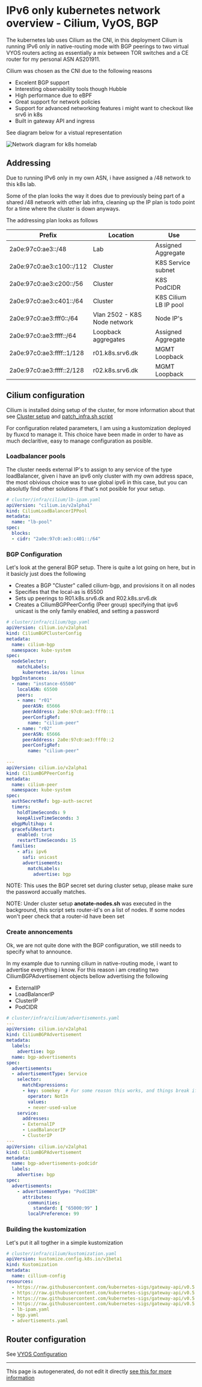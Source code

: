 # IPv6 only kubernetes network overview - Cilium, VyOS, BGP
The kubernetes lab uses Cilium as the CNI, in this deployment Cilium is running IPv6 only in native-routing mode with BGP peerings to two virtual VYOS routers acting as essentially a mix between TOR switches and a CE router for my personal ASN AS201911.

Cilium was chosen as the CNI due to the following reasons
- Excelent BGP support
- Interesting observability tools though Hubble
- High performance due to eBPF
- Great support for network policies
- Support for advanced networking features i might want to checkout like srv6 in k8s
- Built in gateway API and ingress

See diagram below for a vistual representation

![Network diagram for k8s homelab](assets/network-diagram.png "Network diagram")

## Addressing
Due to running IPv6 only in my own ASN, i have assigned a /48 network to this k8s lab.

Some of the plan looks the way it does due to previously being part of a shared /48 network with other lab infra, cleaning up the IP plan is todo point for a time where the cluster is down anyways.

The addressing plan looks as follows

|Prefix|Location|Use|
|--|--|--|
|2a0e:97c0:ae3::/48|Lab|Assigned Aggregate|
|2a0e:97c0:ae3:c100::/112|Cluster|K8S Service subnet|
|2a0e:97c0:ae3:c200::/56|Cluster|K8S PodCIDR|
|2a0e:97c0:ae3:c401::/64|Cluster|K8S Cilium LB IP pool|
|2a0e:97c0:ae3:fff0::/64|Vlan 2502 - K8S Node network|Node IP's|
|2a0e:97c0:ae3:ffff::/64|Loopback aggregates|Assigned Aggregate|
|2a0e:97c0:ae3:ffff::1/128|r01.k8s.srv6.dk|MGMT Loopback|
|2a0e:97c0:ae3:ffff::2/128|r02.k8s.srv6.dk|MGMT Loopback|

## Cilium configuration
Cilium is installed doing setup of the cluster, for more information about that see [Cluster setup](../deployment/setup_cluster.md) and [patch_infra.sh script](https://github.com/AndersBallegaard/homelab-k8s/blob/main/admin/patch_infra.sh)

For configuration related parameters, I am using a kustomization deployed by fluxcd to manage it. This choice have been made in order to have as much declaritive, easy to manage configuration as posible.

### Loadbalancer pools
The cluster needs external IP's to assign to any service of the type loadBalancer, given i have an ipv6 only cluster with my own address space, the most obivious choice was to use global ipv6 in this case, but you can absolutly find other solutions if that's not posible for your setup.
```yaml
# cluster/infra/cilium/lb-ipam.yaml
apiVersion: "cilium.io/v2alpha1"
kind: CiliumLoadBalancerIPPool
metadata:
  name: "lb-pool"
spec:
  blocks:
  - cidr: "2a0e:97c0:ae3:c401::/64"
```

### BGP Configuration
Let's look at the general BGP setup.
There is quite a lot going on here, but in it basicly just does the following
* Creates a BGP "Cluster" called cilium-bgp, and provisions it on all nodes
* Specifies that the local-as is 65500
* Sets up peerings to R01.k8s.srv6.dk and R02.k8s.srv6.dk
* Creates a CiliumBGPPeerConfig (Peer group) specifying that ipv6 unicast is the only family enabled, and setting a password
```yaml
# cluster/infra/cilium/bgp.yaml
apiVersion: cilium.io/v2alpha1
kind: CiliumBGPClusterConfig
metadata:
  name: cilium-bgp
  namespace: kube-system
spec:
  nodeSelector:
    matchLabels:
      kubernetes.io/os: linux
  bgpInstances:
  - name: "instance-65500"
    localASN: 65500
    peers:
    - name: "r01"
      peerASN: 65666
      peerAddress: 2a0e:97c0:ae3:fff0::1
      peerConfigRef:
        name: "cilium-peer"
    - name: "r02"
      peerASN: 65666
      peerAddress: 2a0e:97c0:ae3:fff0::2
      peerConfigRef:
        name: "cilium-peer"
    
---
apiVersion: cilium.io/v2alpha1
kind: CiliumBGPPeerConfig
metadata:
  name: cilium-peer
  namespace: kube-system
spec:
  authSecretRef: bgp-auth-secret
  timers:
    holdTimeSeconds: 9
    keepAliveTimeSeconds: 3
  ebgpMultihop: 4
  gracefulRestart:
    enabled: true
    restartTimeSeconds: 15
  families:
    - afi: ipv6
      safi: unicast
      advertisements:
        matchLabels:
          advertise: bgp
```
NOTE: This uses the BGP secret set during cluster setup, please make sure the password accually matches.

NOTE: Under cluster setup **anotate-nodes.sh** was executed in the background, this script sets router-id's on a list of nodes. If some nodes won't peer check that a router-id have been set

### Create annoncements
Ok, we are not quite done with the BGP configuration, we still needs to specify what to announce. 

In my example due to running cilium in native-routing mode, i want to advertise everything i know. For this reason i am creating two CiliumBGPAdvertisement objects bellow advertising the following

* ExternalIP
* LoadBalancerIP
* ClusterIP
* PodCIDR
```yaml
# cluster/infra/cilium/advertisements.yaml
---
apiVersion: cilium.io/v2alpha1
kind: CiliumBGPAdvertisement
metadata:
  labels:
    advertise: bgp
  name: bgp-advertisements
spec:
  advertisements:
  - advertisementType: Service
    selector:
      matchExpressions:
      - key: somekey  # For some reason this works, and things break if i remove it, no this key does not exist anywhere
        operator: NotIn
        values:
        - never-used-value
    service:
      addresses:
      - ExternalIP
      - LoadBalancerIP
      - ClusterIP
---
apiVersion: cilium.io/v2alpha1
kind: CiliumBGPAdvertisement
metadata:
  name: bgp-advertisements-podcidr
  labels:
    advertise: bgp
spec:
  advertisements:
    - advertisementType: "PodCIDR"
      attributes:
        communities:
          standard: [ "65000:99" ]
        localPreference: 99
```

### Building the kustomization
Let's put it all togther in a simple kustomization
```yaml
# cluster/infra/cilium/kustomization.yaml
apiVersion: kustomize.config.k8s.io/v1beta1
kind: Kustomization
metadata:
  name: cillium-config
resources:
  - https://raw.githubusercontent.com/kubernetes-sigs/gateway-api/v0.5.1/config/crd/standard/gateway.networking.k8s.io_gatewayclasses.yaml
  - https://raw.githubusercontent.com/kubernetes-sigs/gateway-api/v0.5.1/config/crd/standard/gateway.networking.k8s.io_gateways.yaml
  - https://raw.githubusercontent.com/kubernetes-sigs/gateway-api/v0.5.1/config/crd/standard/gateway.networking.k8s.io_httproutes.yaml
  - https://raw.githubusercontent.com/kubernetes-sigs/gateway-api/v0.5.1/config/crd/experimental/gateway.networking.k8s.io_referencegrants.yaml
  - lb-ipam.yaml
  - bgp.yaml
  - advertisements.yaml
```


## Router configuration
See [VYOS Configuration](vyos.md)




---
This page is autogenerated, do not edit it directly [see this for more information](https://homelab.anderstb.dk/info/docs/)